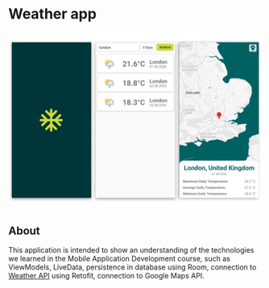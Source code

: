 # Weather app

<img src="/MAD-P4/images/example.png" alt="MAD-P4 Example Image"/>

## About

This application is intended to show an understanding of the technologies we learned in the Mobile Application Development course, such as ViewModels, LiveData, persistence in database using Room, connection to [Weather API](https://www.weatherapi.com/) using Retofit, connection to Google Maps API.
